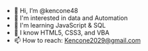 - 👋 Hi, I’m @kencone48
- 👀 I'm interested in data and Automation
- 🌱 I'm learning JavaScript & SQL
- 💞️ I know HTML5, CSS3, and VBA
- 📫 How to reach: Kencone2029@gmail.com

<!---
kencone48/kencone48 is a ✨ special ✨ repository because its `README.md` (this file) appears on your GitHub profile.
You can click the Preview link to take a look at your changes.
--->
